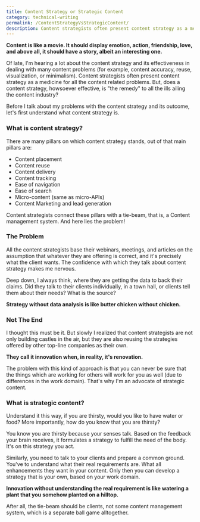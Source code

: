 ```yaml
---
title: Content Strategy or Strategic Content
category: technical-writing
permalink: /ContentStrategyVsStrategicContent/
description: Content strategists often present content strategy as a medicine for all the content related problems. But, does a content strategy, howsoever effective, is "the remedy" to all the ills ailing the content industry?
---
```


**Content is like a movie. It should display emotion, action, friendship, love, and above all, it should have a story, albeit an interesting one.**

Of late, I'm hearing a lot about the content strategy and its effectiveness in dealing with many content problems (for example, content accuracy, reuse, visualization, or minimalism). Content strategists often present content strategy as a medicine for all the content related problems. But, does a content strategy, howsoever effective, is "the remedy" to all the ills ailing the content industry?

Before I talk about my problems with the content strategy and its outcome, let's first understand what content strategy is.  

### What is content strategy?

There are many pillars on which content strategy stands, out of that main pillars are:

 - Content placement
 - Content reuse
 - Content delivery
 - Content tracking
 - Ease of navigation
 - Ease of search
 - Micro-content (same as micro-APIs)
 - Content Marketing and lead generation

Content strategists connect these pillars with a tie-beam, that is, a Content management system.
And here lies the problem!

### The Problem

All the content strategists base their webinars, meetings, and articles on the assumption that whatever they are offering is correct, and it's precisely what the client wants. The confidence with which they talk about content strategy makes me nervous.

Deep down, I always think, where they are getting the data to back their claims. Did they talk to their clients individually, in a town hall, or clients tell them about their needs? What is the source?

**Strategy without data analysis is like butter chicken without chicken.**

### Not The End

I thought this must be it. But slowly I realized that content strategists are not only building castles in the air, but they are also reusing the strategies offered by other top-line companies as their own.

**They call it innovation when, in reality, it's renovation.**

The problem with this kind of approach is that you can never be sure that the things which are working for others will work for you as well (due to differences in the work domain). That's why I'm an advocate of strategic content.

### What is strategic content?

Understand it this way, if you are thirsty, would you like to have water or food? More importantly, how do you know that you are thirsty?

You know you are thirsty because your senses talk. Based on the feedback your brain receives, it formulates a strategy to fulfill the need of the body. It's on this strategy you act.

Similarly, you need to talk to your clients and prepare a common ground. You've to understand what their real requirements are. What all enhancements they want in your content. Only then you can develop a strategy that is your own, based on your work domain.

**Innovation without understanding the real requirement is like watering a plant that you somehow planted on a hilltop.**

After all, the tie-beam should be clients, not some content management system, which is a separate ball game alltogether.
